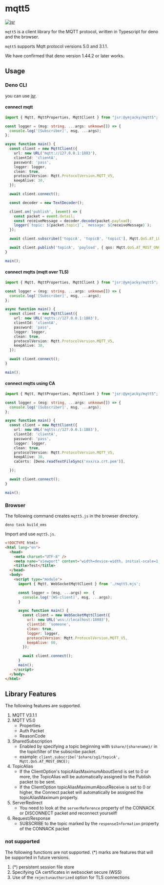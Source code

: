 # mqtt5
[![jsr](https://jsr.io/badges/@ymjacky/mqtt5)](https://jsr.io/badges/@ymjacky/mqtt5)

``mqtt5`` is a client library for the MQTT protocol, written in Typescript for deno and the browser.

``mqtt5`` supports Mqtt protocol versions 5.0 and 3.1.1.

We have confirmed that deno version 1.44.2 or later works.

## Usage

### Deno CLI


you can use [jsr](https://jsr.io/@ymjacky/mqtt5).


#### connect mqtt
```ts
import { Mqtt, MqttProperties, MqttClient } from "jsr:@ymjacky/mqtt5";

const logger = (msg: string, ...args: unknown[]) => {
  console.log('[Subscriber]', msg, ...args);
};

async function main() {
  const client = new MqttClient({
    url: new URL('mqtt://127.0.0.1:1883'),
    clientId: 'clientA',
    password: 'pass',
    logger: logger,
    clean: true,
    protocolVersion: Mqtt.ProtocolVersion.MQTT_V5,
    keepAlive: 30,
  });

  await client.connect();

  const decoder = new TextDecoder();

  client.on('publish', (event) => {
    const packet = event.detail;
    const receiveMessage = decoder.decode(packet.payload);
    logger(`topic: ${packet.topic}`, `message: ${receiveMessage}`);
  });

  await client.subscribe(['topicA', 'topicB', 'topicC'], Mqtt.QoS.AT_LEAST_ONCE);

  await client.publish('topicA', 'payload', { qos: Mqtt.QoS.AT_MOST_ONCE });
}

main();
```

#### connect mqtts (mqtt over TLS)

```ts
import { Mqtt, MqttProperties, MqttClient } from "jsr:@ymjacky/mqtt5";

const logger = (msg: string, ...args: unknown[]) => {
  console.log('[Subscriber]', msg, ...args);
};

async function main() {
  const client = new MqttClient({
    url: new URL('mqtts://127.0.0.1:1883'),
    clientId: 'clientA',
    password: 'pass',
    logger: logger,
    clean: true,
    protocolVersion: Mqtt.ProtocolVersion.MQTT_V5,
    keepAlive: 30,
  });

  await client.connect();
}

main();
```


#### connect mqtts using CA

```ts
import { Mqtt, MqttProperties, MqttClient } from "jsr:@ymjacky/mqtt5";

const logger = (msg: string, ...args: unknown[]) => {
  console.log('[Subscriber]', msg, ...args);
};

async function main() {
  const client = new MqttClient({
    url: new URL('mqtts://127.0.0.1:1883'),
    clientId: 'clientA',
    password: 'pass',
    logger: logger,
    clean: true,
    protocolVersion: Mqtt.ProtocolVersion.MQTT_V5,
    keepAlive: 30,
    caCerts: [Deno.readTextFileSync('xxx/ca.crt.pem')],

  });

  await client.connect();
}

main();
```

### Browser

The following command creates ``mqtt5.js`` in the browser directory.
```
deno task build_ems
```
Import and use ``mqtt5.js``.

```html
<!DOCTYPE html>
<html lang="en">
  <head>
    <meta charset="UTF-8" />
    <meta name="viewport" content="width=device-width, initial-scale=1.0" />
    <title>Test</title>
  </head>
  <body>
    <script type="module">
      import { Mqtt, WebSocketMqttClient } from './mqtt5.mjs';

      const logger = (msg, ...args) =>  {
        console.log('[WS-client]', msg, ...args);
      }

      async function main() {
        const client = new WebSocketMqttClient({
          url: new URL('wss://localhost:18083'),
          clientId: 'someone',
          clean: true,
          logger: logger,
          protocolVersion: Mqtt.ProtocolVersion.MQTT_V5,
          keepAlive: 60,
        });

        await client.connect();
      }
      main();
    </script>
  </body>
</html>
```


## Library Features

The following features are supported.

1. MQTT V3.1.1
2. MQTT V5.0
   - Properties
   - Auth Packet
   - ReasonCode
3. SharedSubscription
   - Enabled by specifying a topic beginning with ``$share/{sharename}/`` in the topicfilter of the subscribe packet.
   - example: ``client.subscribe('$share/sg1/topicA', Mqtt.QoS.AT_MOST_ONCE);``
4. TopicAlias
   - If the ClientOption's topicAliasMaximumAboutSend is set to 0 or more, the TopicAlias will be automatically assigned to the Publish packet to be sent.
   - If the ClientOption topicAliasMaximumAboutReceive is set to 0 or higher, the Connect packet will automatically be assigned the topicAliasMaximum property.
5. ServerRedirect
   - You need to look at the ``serverReference`` property of the CONNACK or DISCONNECT packet and reconnect yourself!
6. Request/Response
   - SUBSCRIBE  to the topic marked by the ``responseInformation`` property of the CONNACK packet

### not supported

The following functions are not supported.
(*) marks are features that will be supported in future versions.

1. (*) persistent session file store
2. Specifying CA certificates in websocket secure (WSS)
3. Use of the ``rejectunauthorized`` option for TLS connections